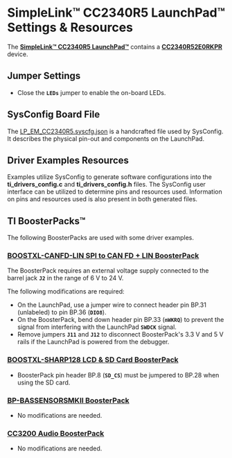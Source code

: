 # SimpleLink&trade; CC2340R5 LaunchPad&trade; Settings & Resources

The [__SimpleLink&trade; CC2340R5 LaunchPad&trade;__][launchpad] contains a
[__CC2340R52E0RKPR__][device] device.

## Jumper Settings

* Close the __`LEDs`__ jumper to enable the on-board LEDs.

## SysConfig Board File

The [LP_EM_CC2340R5.syscfg.json](../.meta/LP_EM_CC2340R5.syscfg.json)
is a handcrafted file used by SysConfig. It describes the physical pin-out
and components on the LaunchPad.

## Driver Examples Resources

Examples utilize SysConfig to generate software configurations into
the __ti_drivers_config.c__ and __ti_drivers_config.h__ files. The SysConfig
user interface can be utilized to determine pins and resources used.
Information on pins and resources used is also present in both generated files.

## TI BoosterPacks&trade;

The following BoosterPacks are used with some driver examples.

### [__BOOSTXL-CANFD-LIN SPI to CAN FD + LIN BoosterPack__][boostxl-canfd-lin]

The BoosterPack requires an external voltage supply connected to the barrel jack __`J2`__ in the range of 6 V to 24 V.

The following modifications are required:

* On the LaunchPad, use a jumper wire to connect header pin BP.31 (unlabeled) to pin BP.36 (__`DIO8`__).
* On the BoosterPack, bend down header pin BP.33 (__`nWKRQ`__) to prevent the signal from interfering with the LaunchPad
  __`SWDCK`__ signal.
* Remove jumpers __`J11`__ and __`J12`__ to disconnect BoosterPack's 3.3 V and 5 V rails if the LaunchPad is powered from
  the debugger.

### [__BOOSTXL-SHARP128 LCD & SD Card BoosterPack__][boostxl-sharp128]

* BoosterPack pin header BP.8 (__`SD_CS`__) must be jumpered to BP.28 when using the SD card.

### [__BP-BASSENSORSMKII BoosterPack__][bp-bassensorsmkii]

* No modifications are needed.

### [__CC3200 Audio BoosterPack__][cc3200audboost]

* No modifications are needed.

[device]: https://www.ti.com/product/CC2340R5
[launchpad]: https://www.ti.com/tool/LP-EM-CC2340R5
[boostxl-canfd-lin]: https://www.ti.com/tool/BOOSTXL-CANFD-LIN
[boostxl-sharp128]: https://www.ti.com/tool/BOOSTXL-SHARP128
[bp-bassensorsmkii]: https://www.ti.com/tool/BP-BASSENSORSMKII
[cc3200audboost]: https://www.ti.com/tool/CC3200AUDBOOST
